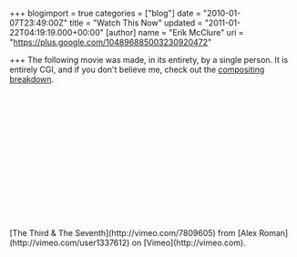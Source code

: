 +++
blogimport = true
categories = ["blog"]
date = "2010-01-07T23:49:00Z"
title = "Watch This Now"
updated = "2011-01-22T04:19:19.000+00:00"
[author]
name = "Erik McClure"
uri = "https://plus.google.com/104896885003230920472"

+++
The following movie was made, in its entirety, by a single person. It is entirely CGI, and if you don't believe me, check out the [compositing breakdown](http://www.deviantart.com/users/outgoing?http://vimeo.com/8200251).

<lj-embed id="6">
<object width="400" height="225"><param name="allowfullscreen" value="true" /><param name="movie" value="http://vimeo.com/moogaloop.swf?clip_id=7809605&server=vimeo.com&show_title=1&show_byline=1&show_portrait=0&color=&fullscreen=1" /><embed src="http://vimeo.com/moogaloop.swf?clip_id=7809605&server=vimeo.com&show_title=1&show_byline=1&show_portrait=0&color=&fullscreen=1" type="application/x-shockwave-flash" allowfullscreen="true" width="400" height="225"></embed></object>
</lj-embed><p>[The Third & The Seventh](http://vimeo.com/7809605) from [Alex Roman](http://vimeo.com/user1337612) on [Vimeo](http://vimeo.com).</p>
